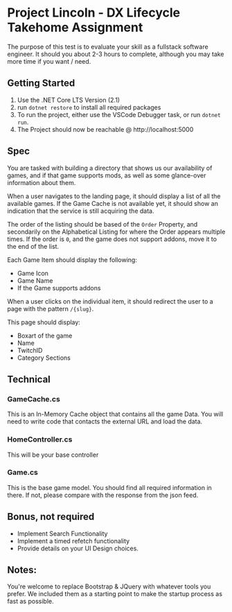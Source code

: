 # Project Lincoln - DX Lifecycle Takehome Assignment

The purpose of this test is to evaluate your skill as a fullstack software engineer. It should you about 2-3 hours to complete, although you may take more time if you want / need.

## Getting Started

1) Use the .NET Core LTS Version (2.1)
2) run `dotnet restore` to install all required packages
3) To  run the project, either use the VSCode Debugger task, or run `dotnet run`.
4) The Project should now be reachable @ http://localhost:5000

## Spec

You are tasked with building a directory that shows us our availability of games, and if that game supports mods, as well as some glance-over information about them.

When a user navigates to the landing page, it should display a list of all the available games. If the Game Cache is not available yet, it should show an indication that the service is still acquiring the data.

The order of the listing should be based of the `Order` Property, and secondarily on the Alphabetical Listing for where the Order appears multiple times. If the order is `0`, and the game does not support addons, move it to the end of the list.

Each Game Item should display the following:
- Game Icon
- Game Name
- If the Game supports addons

When a user clicks on the individual item, it should redirect the user to a page with the pattern `/{slug}`.

This page should display:
 - Boxart of the game
 - Name
 - TwitchID
 - Category Sections


 ## Technical

 ### GameCache.cs
 This is an In-Memory Cache object that contains all the game Data. You will need to write code that contacts the external URL and load the data. 

 ### HomeController.cs

 This will be your base controller

 ### Game.cs
 This is the base game model. You should find all required information in there. If not, please compare with the response from the json feed.

 ## Bonus, not required

 - Implement Search Functionality
 - Implement a timed refetch functionality
 - Provide details on your UI Design choices. 

## Notes:
You're welcome to replace Bootstrap & JQuery with whatever tools you prefer. We included them as a starting point to make the startup process as fast as possible.
